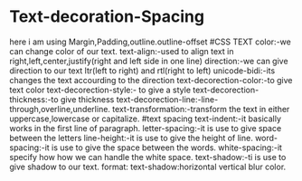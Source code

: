 # Text-decoration-Spacing
here i am using Margin,Padding,outline.outline-offset
#CSS TEXT
color:-we can change color of our text.
text-align:-used to align text in right,left,center,justify(right and left side in one line)
direction:-we can give direction to our text ltr(left to right) and rtl(right to left)
unicode-bidi:-its changes the text accourding to the direction
text-decorection-color:-to give text color
text-decorection-style:- to give a style
text-decorection-thickness:-to give thickness 
text-decorection-line:-line-through,overline,underline.
text-transformation:-transform the text in either uppercase,lowercase or capitalize.
#text spacing
text-indent:-it basically works in the first line of paragraph.
letter-spacing:-it is use to give space between the letters
line-height:-it is use to give the height of line.
word-spacing:-it is use to give the space between the words.
white-spacing:-it specify how how we can handle the white space.
text-shadow:-ti is use to give shadow to our text.
format: text-shadow:horizontal vertical blur color.
